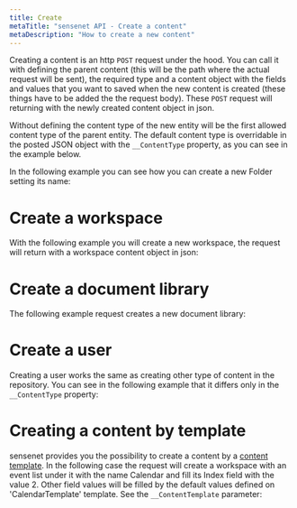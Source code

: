 ```yaml
---
title: Create
metaTitle: "sensenet API - Create a content"
metaDescription: "How to create a new content"
---
```


Creating a content is an http `POST` request under the hood. You can call it with defining the parent content (this will be the path where the actual request will be sent), the required type and a content object with the fields and values that you want to saved when the new content is created (these things have to be added the the request body). These `POST` request will returning with the newly created content object in json.

Without defining the content type of the new entity will be the first allowed content type of the parent entity. The default content type is overridable in the posted JSON object with the `__ContentType` property, as you can see in the example below.

In the following example you can see how you can create a new Folder setting its name:

<tab category="content-management" article="create" example="create" />

# Create a workspace

With the following example you will create a new workspace, the request will return with a workspace content object in json:

<tab category="content-management" article="create" example="createWs" />

# Create a document library

The following example request creates a new document library:

<tab category="content-management" article="create" example="createDocLib" />

# Create a user

Creating a user works the same as creating other type of content in the repository. You can see in the following example that it differs only in the `__ContentType` property:

<tab category="content-management" article="create" example="createUser" />

# Creating a content by template

sensenet provides you the possibility to create a content by a [content template](/concepts/content-template). In the following case the request will create a workspace with an event list under it with the name Calendar and fill its Index field with the value 2. Other field values will be filled by the default values defined on 'CalendarTemplate' template. See the `__ContentTemplate` parameter:

<tab category="content-management" article="create" example="createByTemplate" />
